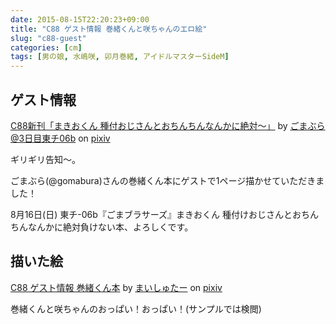 ```yaml
---
date: 2015-08-15T22:20:23+09:00
title: "C88 ゲスト情報 巻緒くんと咲ちゃんのエロ絵"
slug: "c88-guest"
categories: [cm]
tags: [男の娘, 水嶋咲, 卯月巻緒, アイドルマスターSideM]
---
```


## ゲスト情報

<script src="http://source.pixiv.net/source/embed.js" data-id="51869402_6e5fa663d861dcc883051f6eaa933112" data-size="medium" data-border="on" charset="utf-8"></script><noscript><p><a href="http://www.pixiv.net/member_illust.php?mode=medium&amp;illust_id=51869402" target="_blank">C88新刊「まきおくん 種付おじさんとおちんちんなんかに絶対～」</a> by <a href="http://www.pixiv.net/member.php?id=122372" target="_blank">ごまぶら@3日目東チ06b</a> on <a href="http://www.pixiv.net/" target="_blank">pixiv</a></p></noscript>

ギリギリ告知〜。

ごまぶら(@gomabura)さんの巻緒くん本にゲストで1ページ描かせていただきました！

8月16日(日) 東チ-06b『ごまブラサーズ』まきおくん 種付けおじさんとおちんちんなんかに絶対負けない本、よろしくです。

## 描いた絵

<script src="http://source.pixiv.net/source/embed.js" data-id="51995229_5674cc1c3584e379b0df895bd841622d" data-size="medium" data-border="on" charset="utf-8"></script><noscript><p><a href="http://www.pixiv.net/member_illust.php?mode=medium&amp;illust_id=51995229" target="_blank">C88 ゲスト情報 巻緒くん本</a> by <a href="http://www.pixiv.net/member.php?id=1432163" target="_blank">まいしゅたー</a> on <a href="http://www.pixiv.net/" target="_blank">pixiv</a></p></noscript>

巻緒くんと咲ちゃんのおっぱい！おっぱい！(サンプルでは検閲)
